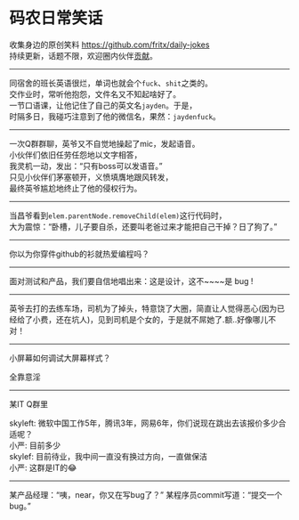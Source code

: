 # 码农日常笑话

收集身边的原创笑料 <https://github.com/fritx/daily-jokes>  
持续更新，话题不限，欢迎圈内伙伴[贡献](https://github.com/fritx/daily-jokes/issues)。

---
同宿舍的班长英语很烂，单词也就会个`fuck`、`shit`之类的。  
交作业时，常听他抱怨，文件名又不知起啥好了。  
一节口语课，让他记住了自己的英文名`jayden`。于是，  
时隔多日，我碰巧注意到了他的微信名，果然：`jaydenfuck`。

---
一次Q群群聊，英爷又不自觉地操起了mic，发起语音。  
小伙伴们依旧任劳任怨地以文字相答，  
我灵机一动，发出：“只有boss可以发语音。”  
只见小伙伴们茅塞顿开，义愤填膺地跟风转发，  
最终英爷尴尬地终止了他的侵权行为。

---
当昌爷看到`elem.parentNode.removeChild(elem)`这行代码时，  
大为震惊：“卧槽，儿子要自杀，还要叫老爸过来才能把自己干掉？日了狗了。”

---
你以为你穿件github的衫就热爱编程吗？ 

---
面对测试和产品，我们要自信地唱出来：这是设计，这不~~~~是 bug !

---
英爷去打的去练车场，司机为了掉头，特意饶了大圈，简直让人觉得恶心(因为已经给了小费，还在坑人)，见到司机是个女的，于是就不屌她了.额..好像哪儿不对！

---
小屏幕如何调试大屏幕样式？





全靠意淫

---
某IT Q群里

skyleft: 微软中国工作5年，腾讯3年，网易6年，你们说现在跳出去该报价多少合适呢？  
小严: 目前多少  
skylef: 目前待业，我中间一直没有换过方向，一直做保洁  
小严: 这群是IT的😂  

---
某产品经理：“咦，near，你又在写bug了？”
某程序员commit写道：“提交一个bug。”

